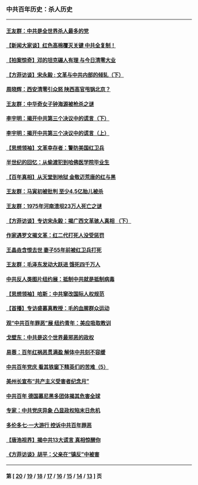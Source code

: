 ### 中共百年历史：杀人历史
---
#### [王友群：中共是全世界杀人最多的党](../../pages/nf1176106/n13860689.md?11080430) 
#### [【新闻大家谈】红色高棉覆灭关键 中共全复制！](../../pages/nf1176106/n13850222.md?11080430) 
#### [【拍案惊奇】邓的坦克碾人有理 与今日清零大业](../../pages/nf1176106/n13729574.md?11080430) 
#### [【方菲访谈】宋永毅 : 文革与中共内部的倾轧（下）](../../pages/nf1176106/n13486836.md?11080430) 
#### [周晓辉：西安清零引众怒 陕西高官甩锅北京？](../../pages/nf1176106/n13484627.md?11080430) 
#### [王友群：中华奇女子钟海源被枪杀之谜](../../pages/nf1176106/n13430555.md?11080430) 
#### [李宇明：揭开中共第三个决议中的谎言（下）](../../pages/nf1176106/n13389389.md?11080430) 
#### [李宇明：揭开中共第三个决议中的谎言（上）](../../pages/nf1176106/n13388697.md?11080430) 
#### [【思想领袖】文革幸存者：警防美国红卫兵](../../pages/nf1176106/n13339289.md?11080430) 
#### [半世纪的回忆：从偷渡犯到哈佛医学院毕业生](../../pages/nf1176106/n13345328.md?11080430) 
#### [【百年真相】从天堂到地狱 金敬迈荒唐的红与黑](../../pages/nf1176106/n13336995.md?11080430) 
#### [王友群：马寅初被批判 至少4.5亿胎儿被杀](../../pages/nf1176106/n13260313.md?11080430) 
#### [王友群：1975年河南溃坝23万人死亡之谜](../../pages/nf1176106/n13231576.md?11080430) 
#### [【方菲访谈】专访宋永毅：揭广西文革骇人真相 （下）](../../pages/nf1176106/n13209074.md?11080430) 
#### [作家遇罗文揭文革：红二代打死人没受惩罚](../../pages/nf1176106/n13205254.md?11080430) 
#### [王晶垚含恨去世 妻子55年前被红卫兵打死](../../pages/nf1176106/n13203590.md?11080430) 
#### [王友群：毛泽东发动大跃进 饿死四千万人](../../pages/nf1176106/n13177158.md?11080430) 
#### [中共反人类图片纽约展：抵制中共就是抵制病毒](../../pages/nf1176106/n13115371.md?11080430) 
#### [【思想领袖】哈斯：中共窜改国际人权规范](../../pages/nf1176106/n13053647.md?11080430) 
#### [【首播】专访盛慕真教授：毛的血腥群众运动](../../pages/nf1176106/n13091782.md?11080430) 
#### [观“中共百年罪恶”展 纽约青年：美应吸取教训](../../pages/nf1176106/n13085246.md?11080430) 
#### [戈壁东：中共是这个世界最邪恶的政权](../../pages/nf1176106/n13085641.md?11080430) 
#### [易蓉：百年红祸恶贯满盈 解体中共刻不容缓](../../pages/nf1176106/n13084455.md?11080430) 
#### [中共百年党庆 看其铁窗下精英们的苦难（5）](../../pages/nf1176106/n13076766.md?11080430) 
#### [美州长宣布“共产主义受害者纪念月”](../../pages/nf1176106/n13074024.md?11080430) 
#### [中共百年 德国慕尼黑多团体揭其危害全球](../../pages/nf1176106/n13068873.md?11080430) 
#### [专家：中共党庆异象 凸显政权陷末日危机](../../pages/nf1176106/n13067084.md?11080430) 
#### [多伦多七·一大游行 控诉中共百年罪恶](../../pages/nf1176106/n13062043.md?11080430) 
#### [【唐浩视界】揭中共13大谎言 真相惊醒你](../../pages/nf1176106/n13065208.md?11080430) 
#### [《方菲访谈》胡平：父亲在“镇反”中被害](../../pages/nf1176106/n13064114.md?11080430) 

---
#### 第 [ [20](./20.md?11080430) / [19](./19.md?11080430) / [18](./18.md?11080430) / [17](./17.md?11080430) / [16](./16.md?11080430) / [15](./15.md?11080430) / [14](./14.md?11080430) / [13](./13.md?11080430) ] 页
